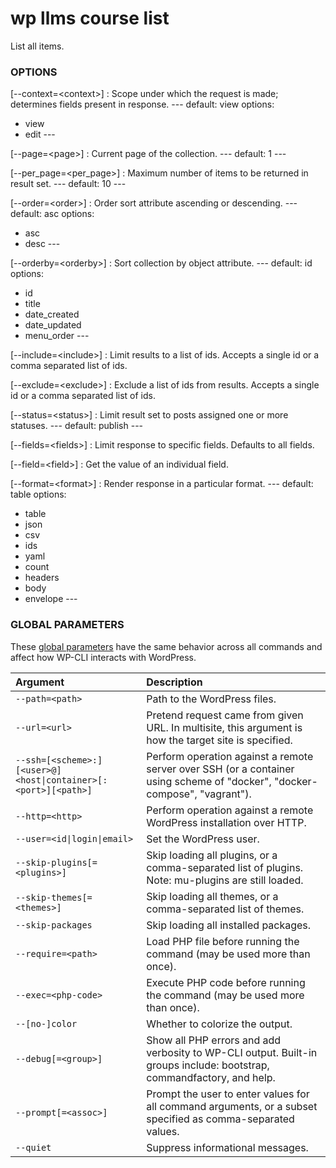 # wp llms course list

List all items.

### OPTIONS

[\--context=&lt;context&gt;]
: Scope under which the request is made; determines fields present in response.
\---
default: view
options:
  - view
  - edit
\---

[\--page=&lt;page&gt;]
: Current page of the collection.
\---
default: 1
\---

[\--per_page=&lt;per_page&gt;]
: Maximum number of items to be returned in result set.
\---
default: 10
\---

[\--order=&lt;order&gt;]
: Order sort attribute ascending or descending.
\---
default: asc
options:
  - asc
  - desc
\---

[\--orderby=&lt;orderby&gt;]
: Sort collection by object attribute.
\---
default: id
options:
  - id
  - title
  - date_created
  - date_updated
  - menu_order
\---

[\--include=&lt;include&gt;]
: Limit results to a list of ids. Accepts a single id or a comma separated list of ids.

[\--exclude=&lt;exclude&gt;]
: Exclude a list of ids from results. Accepts a single id or a comma separated list of ids.

[\--status=&lt;status&gt;]
: Limit result set to posts assigned one or more statuses.
\---
default: publish
\---

[\--fields=&lt;fields&gt;]
: Limit response to specific fields. Defaults to all fields.

[\--field=&lt;field&gt;]
: Get the value of an individual field.

[\--format=&lt;format&gt;]
: Render response in a particular format.
\---
default: table
options:
  - table
  - json
  - csv
  - ids
  - yaml
  - count
  - headers
  - body
  - envelope
\---

### GLOBAL PARAMETERS

These [global parameters](https://make.wordpress.org/cli/handbook/config/) have the same behavior across all commands and affect how WP-CLI interacts with WordPress.

| **Argument**    | **Description**              |
|:----------------|:-----------------------------|
| `--path=<path>` | Path to the WordPress files. |
| `--url=<url>` | Pretend request came from given URL. In multisite, this argument is how the target site is specified. |
| `--ssh=[<scheme>:][<user>@]<host\|container>[:<port>][<path>]` | Perform operation against a remote server over SSH (or a container using scheme of "docker", "docker-compose", "vagrant"). |
| `--http=<http>` | Perform operation against a remote WordPress installation over HTTP. |
| `--user=<id\|login\|email>` | Set the WordPress user. |
| `--skip-plugins[=<plugins>]` | Skip loading all plugins, or a comma-separated list of plugins. Note: mu-plugins are still loaded. |
| `--skip-themes[=<themes>]` | Skip loading all themes, or a comma-separated list of themes. |
| `--skip-packages` | Skip loading all installed packages. |
| `--require=<path>` | Load PHP file before running the command (may be used more than once). |
| `--exec=<php-code>` | Execute PHP code before running the command (may be used more than once). |
| `--[no-]color` | Whether to colorize the output. |
| `--debug[=<group>]` | Show all PHP errors and add verbosity to WP-CLI output. Built-in groups include: bootstrap, commandfactory, and help. |
| `--prompt[=<assoc>]` | Prompt the user to enter values for all command arguments, or a subset specified as comma-separated values. |
| `--quiet` | Suppress informational messages. |
